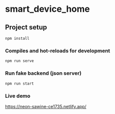 # smart_device_home

## Project setup
```
npm install
```

### Compiles and hot-reloads for development
```
npm run serve
```

### Run fake backend (json server)
```
npm run start
```

### Live demo

https://neon-sawine-ce1735.netlify.app/

